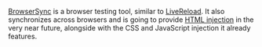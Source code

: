 [BrowserSync][1] is a browser testing tool, similar to [LiveReload][2]. It also synchronizes across browsers and is going to provide [HTML injection][3] in the very near future, alongside with the CSS and JavaScript injection it already features.

[1]: http://www.browsersync.io/
[2]: http://livereload.com/
[3]: https://twitter.com/BrowserSync/status/498161493418840064
